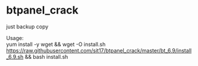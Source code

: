 # btpanel_crack

just backup copy


Usage:  
yum install -y wget && wget -O install.sh https://raw.githubusercontent.com/sit17/btpanel_crack/master/bt_6.9/install_6.9.sh && bash install.sh
